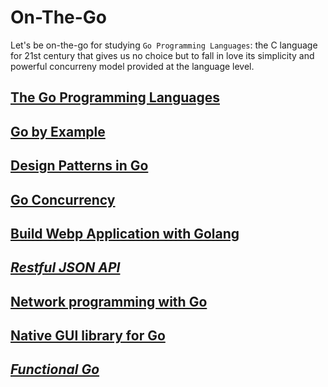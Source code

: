 # On-The-Go
Let's be on-the-go for studying `Go Programming Languages`: the C language for 21st century that gives us no choice but to fall in love its simplicity and powerful concurreny model provided at the language level.

## [The Go Programming Languages](http://www.gopl.io/)

## [Go by Example](https://gobyexample.com/)

## [Design Patterns in Go](https://github.com/monochromegane/go_design_pattern)

## [Go Concurrency](https://projects.felixlab.io/diffusion/GCY/oncurrent)

## [Build Webp Application with Golang](https://astaxie.gitbooks.io/build-web-application-with-golang/content/en/index.html)

## *[Restful JSON API]()*

## [Network programming with Go](https://jan.newmarch.name/go/)

## [Native GUI library for Go](https://github.com/andlabs/ui)

## *[Functional Go]()*
